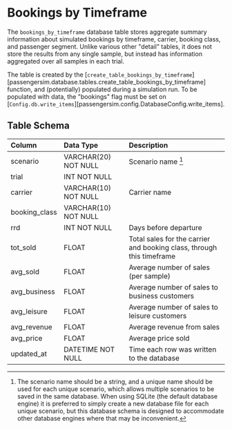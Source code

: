 # Bookings by Timeframe

The `bookings_by_timeframe` database table stores aggregate summary information
about simulated bookings by timeframe, carrier, booking class, and passenger segment.
Unlike various other "detail" tables, it does not store the results from any single
sample, but instead has information aggregated over all samples in each trial.

The table is created by the [`create_table_bookings_by_timeframe`]
[passengersim.database.tables.create_table_bookings_by_timeframe] function, and (potentially)
populated during a simulation run.  To be populated with data, the "bookings"
flag must be set on [`Config.db.write_items`][passengersim.config.DatabaseConfig.write_items].

## Table Schema

| Column        | Data Type            | Description                                                           |
|:--------------|:---------------------|:----------------------------------------------------------------------|
| scenario      | VARCHAR(20) NOT NULL | Scenario name [^1]                                                    |
| trial         | INT NOT NULL         |                                                                       |
| carrier       | VARCHAR(10) NOT NULL | Carrier name                                                          |
| booking_class | VARCHAR(10) NOT NULL |                                                                       |
| rrd           | INT NOT NULL         | Days before departure                                                 |
| tot_sold      | FLOAT                | Total sales for the carrier and booking class, through this timeframe |
| avg_sold      | FLOAT                | Average number of sales (per sample)                                  |
| avg_business  | FLOAT                | Average number of sales to business customers                         |
| avg_leisure   | FLOAT                | Average number of sales to leisure customers                          |
| avg_revenue   | FLOAT                | Average revenue from sales                                            |
| avg_price     | FLOAT                | Average price sold                                                    |
| updated_at    | DATETIME NOT NULL    | Time each row was written to the database                             |

[^1]:
    The scenario name should be a string, and a unique name should be used for
    each unique scenario, which allows multiple scenarios to be saved in the
    same database.  When using SQLite (the default database engine) it is preferred
    to simply create a new database file for each unique scenario, but this
    database schema is designed to accommodate other database engines where that
    may be inconvenient.

